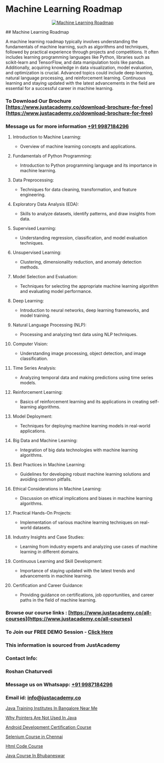# Machine Learning Roadmap

<p align="center">
  <a href="https://justacademy.co/course-detail/machine-learning">
    <img src="https://justacademy.co/storage2/course_image/1709713428_course_image.webp" alt="Machine Learning Roadmap">
  </a>
</p>
## Machine Learning Roadmap

A machine learning roadmap typically involves understanding the fundamentals of machine learning, such as algorithms and techniques, followed by practical experience through projects and competitions. It often includes learning programming languages like Python, libraries such as scikit-learn and TensorFlow, and data manipulation tools like pandas. Additionally, acquiring knowledge in data visualization, model evaluation, and optimization is crucial. Advanced topics could include deep learning, natural language processing, and reinforcement learning. Continuous learning and staying updated with the latest advancements in the field are essential for a successful career in machine learning.
### To Download Our Brochure [https://www.justacademy.co/download-brochure-for-free](https://www.justacademy.co/download-brochure-for-free)
### Message us for more information [+91 9987184296](https://api.whatsapp.com/send?phone=919987184296)
1) Introduction to Machine Learning:
   - Overview of machine learning concepts and applications.
  
2) Fundamentals of Python Programming:
   - Introduction to Python programming language and its importance in machine learning.
   
3) Data Preprocessing:
   - Techniques for data cleaning, transformation, and feature engineering.

4) Exploratory Data Analysis (EDA):
   - Skills to analyze datasets, identify patterns, and draw insights from data.

5) Supervised Learning:
   - Understanding regression, classification, and model evaluation techniques.

6) Unsupervised Learning:
   - Clustering, dimensionality reduction, and anomaly detection methods.

7) Model Selection and Evaluation:
   - Techniques for selecting the appropriate machine learning algorithm and evaluating model performance.

8) Deep Learning:
   - Introduction to neural networks, deep learning frameworks, and model training.

9) Natural Language Processing (NLP):
   - Processing and analyzing text data using NLP techniques.

10) Computer Vision:
    - Understanding image processing, object detection, and image classification.

11) Time Series Analysis:
    - Analyzing temporal data and making predictions using time series models.

12) Reinforcement Learning:
    - Basics of reinforcement learning and its applications in creating self-learning algorithms.

13) Model Deployment:
    - Techniques for deploying machine learning models in real-world applications.

14) Big Data and Machine Learning:
    - Integration of big data technologies with machine learning algorithms.

15) Best Practices in Machine Learning:
    - Guidelines for developing robust machine learning solutions and avoiding common pitfalls.

16) Ethical Considerations in Machine Learning:
    - Discussion on ethical implications and biases in machine learning algorithms.

17) Practical Hands-On Projects:
    - Implementation of various machine learning techniques on real-world datasets.

18) Industry Insights and Case Studies:
    - Learning from industry experts and analyzing use cases of machine learning in different domains.

19) Continuous Learning and Skill Development:
    - Importance of staying updated with the latest trends and advancements in machine learning.

20) Certification and Career Guidance:
    - Providing guidance on certifications, job opportunities, and career paths in the field of machine learning.

### Browse our course links : [https://www.justacademy.co/all-courses](https://www.justacademy.co/all-courses) 
### To Join our FREE DEMO Session - [Click Here](https://www.justacademy.co/register-for-course-demo)


### This information is sourced from JustAcademy
### Contact Info:
### Roshan Chaturvedi
### Message us on Whatsapp: [+91 9987184296](https://api.whatsapp.com/send?phone=919987184296)
### Email id: [info@justacademy.co](mailto:info@justacademy.co)
                
[Java Training Institutes In Bangalore Near Me](https://www.linkedin.com/pulse/java-training-institutes-bangalore-near-me-justacademy-thane-wjpje?trackingId=kMu0sntxSAijo2eBPQjYhQ%3D%3D&lipi=urn%3Ali%3Apage%3Ad_flagship3_company_admin%3B8x4oZRFoSmO4CZ5ThOfedg%3D%3D)

[Why Pointers Are Not Used In Java](https://www.linkedin.com/pulse/why-pointers-used-java-justacademy-kolkata-bjaee?trackingId=th2oCpY%2B2IDxOOUto0zuAQ%3D%3D&lipi=urn%3Ali%3Apage%3Ad_flagship3_company_admin%3BOeUqMA7jRSqcjELAJ6WkNQ%3D%3D)

[Android Development Certification Course](https://medium.com/@namusn/android-development-certification-course-87cae335b341)

[Selenium Course in Chennai](https://medium.com/@abhidnya.1068/selenium-course-in-chennai-5ef7b43f079c)

[Html Code Course](https://justacademyin.github.io/justacademy/html-code-course)

[Java Course In Bhubaneswar](https://justacademyin.github.io/justacademy/java-course-in-bhubaneswar)

